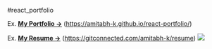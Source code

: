#react_portfolio


Ex. **[My Portfolio →](https://amitabh-k.github.io/react-portfolio/)** (https://amitabh-k.github.io/react-portfolio/)

Ex. **[My Resume →](https://gitconnected.com/amitabh-k/resume)** (https://gitconnected.com/amitabh-k/resume)
![](resume.png)
